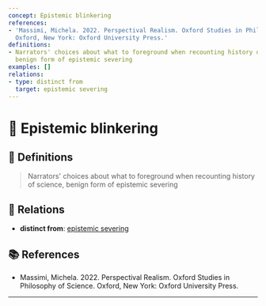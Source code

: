 ```yaml
---
concept: Epistemic blinkering
references:
- 'Massimi, Michela. 2022. Perspectival Realism. Oxford Studies in Philosophy of Science.
  Oxford, New York: Oxford University Press.'
definitions:
- Narrators' choices about what to foreground when recounting history of science,
  benign form of epistemic severing
examples: []
relations:
- type: distinct from
  target: epistemic severing
---
```


# 🧠 Epistemic blinkering

## 📖 Definitions

> Narrators' choices about what to foreground when recounting history of science, benign form of epistemic severing

## 🔗 Relations

- **distinct from**: [epistemic severing](./epistemic-severing.md)

## 📚 References

- Massimi, Michela. 2022. Perspectival Realism. Oxford Studies in Philosophy of Science. Oxford, New York: Oxford University Press.


---

<script src="https://giscus.app/client.js"
        data-repo="natesheehan/conceptcartography"
        data-repo-id="R_kgDOPB5QiQ"
        data-category="General"
        data-category-id="DIC_kwDOPB5Qic4CsAxd"
        data-mapping="pathname"
        data-strict="0"
        data-reactions-enabled="1"
        data-emit-metadata="0"
        data-input-position="bottom"
        data-theme="catppuccin_mocha"
        data-lang="en"
        crossorigin="anonymous"
        async>
</script>
